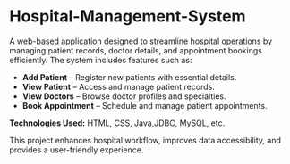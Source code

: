 # Hospital-Management-System

A web-based application designed to streamline hospital operations by managing patient records, doctor details, and appointment bookings efficiently.
The system includes features such as:  

- **Add Patient** – Register new patients with essential details.  
- **View Patient** – Access and manage patient records.  
- **View Doctors** – Browse doctor profiles and specialties.  
- **Book Appointment** – Schedule and manage patient appointments.  

**Technologies Used:**  HTML, CSS, Java,JDBC, MySQL, etc.  

This project enhances hospital workflow, improves data accessibility, and provides a user-friendly experience.  

